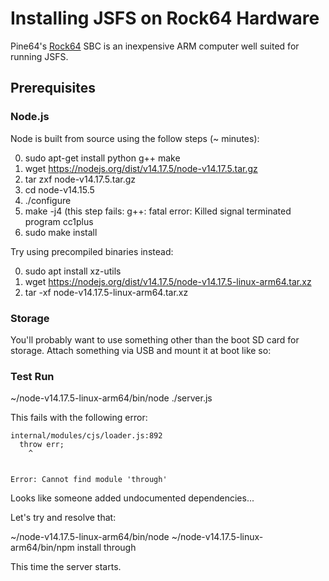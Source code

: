 # Installing JSFS on Rock64 Hardware

Pine64's [Rock64](https://www.pine64.org/devices/single-board-computers/rock64/) SBC is an inexpensive ARM computer well suited for running JSFS.  

## Prerequisites

### Node.js

Node is built from source using the follow steps (~ minutes):

0. sudo apt-get install python g++ make
1. wget https://nodejs.org/dist/v14.17.5/node-v14.17.5.tar.gz
2. tar zxf node-v14.17.5.tar.gz
3. cd node-v14.15.5
4. ./configure
5.  make -j4 (this step fails: g++: fatal error: Killed signal terminated program cc1plus
6. sudo make install

Try using precompiled binaries instead:

0. sudo apt install xz-utils
1. wget https://nodejs.org/dist/v14.17.5/node-v14.17.5-linux-arm64.tar.xz
2. tar -xf node-v14.17.5-linux-arm64.tar.xz


### Storage

You'll probably want to use something other than the boot SD card for storage.  Attach something via USB and mount it at boot like so:

### Test Run

 ~/node-v14.17.5-linux-arm64/bin/node ./server.js

 This fails with the following error:

 ```
 internal/modules/cjs/loader.js:892                                                                                                                     
   throw err;
     ^
                                                                                                                                                            
                                                                                                                                                        Error: Cannot find module 'through'
 ```

Looks like someone added undocumented dependencies...

Let's try and resolve that:

~/node-v14.17.5-linux-arm64/bin/node ~/node-v14.17.5-linux-arm64/bin/npm install through

This time the server starts.
